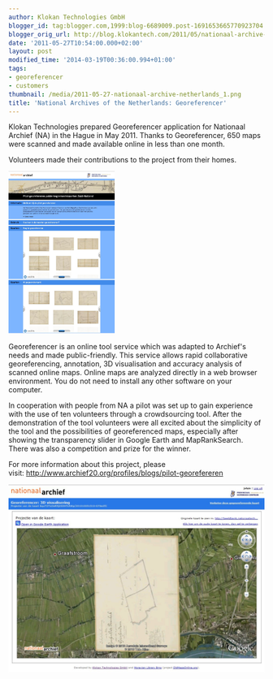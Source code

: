 ```yaml
---
author: Klokan Technologies GmbH
blogger_id: tag:blogger.com,1999:blog-6689009.post-1691653665770923704
blogger_orig_url: http://blog.klokantech.com/2011/05/nationaal-archive-netherlands.html
date: '2011-05-27T10:54:00.000+02:00'
layout: post
modified_time: '2014-03-19T00:36:00.994+01:00'
tags:
- georeferencer
- customers
thumbnail: /media/2011-05-27-nationaal-archive-netherlands_1.png
title: 'National Archives of the Netherlands: Georeferencer'
---
```


Klokan Technologies prepared Georeferencer application for Nationaal Archief (NA) in the Hague in May 2011. Thanks to Georeferencer, 650 maps were scanned and made available online in less than one month.

Volunteers made their contributions to the project from their homes.

<img border="0" height="320" src="/media/2011-05-27-nationaal-archive-netherlands_2.jpg" width="209"/>

Georeferencer is an online tool service which was adapted to Archief's needs and
made public-friendly. This service allows rapid collaborative georeferencing,
annotation, 3D visualisation and accuracy analysis of scanned online maps. Online
maps are analyzed directly in a web browser environment. You do not need to install any other software on your computer.

In cooperation with people from NA a pilot was set up to gain experience with
the use of ten volunteers through a crowdsourcing tool. After the demonstration
of the tool volunteers were all excited about the simplicity of the tool and
the possibilities of georeferenced maps, especially after showing the transparency
slider in Google Earth and MapRankSearch. There was also a competition and prize for the winner.

For more information about this project, please visit: <a href="http://www.archief20.org/profiles/blogs/pilot-georefereren">http://www.archief20.org/profiles/blogs/pilot-georefereren</a>

<img border="0" src="/media/2011-05-27-nationaal-archive-netherlands_3.jpg" />
